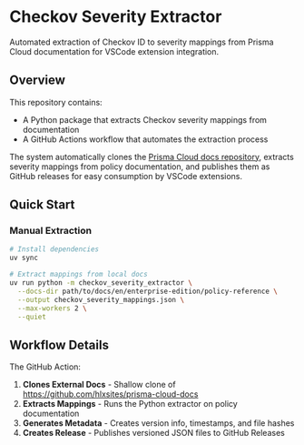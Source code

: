 # Checkov Severity Extractor

Automated extraction of Checkov ID to severity mappings from Prisma Cloud documentation for VSCode extension integration.

## Overview

This repository contains:

- A Python package that extracts Checkov severity mappings from documentation
- A GitHub Actions workflow that automates the extraction process

The system automatically clones the [Prisma Cloud docs repository](https://github.com/hlxsites/prisma-cloud-docs), extracts severity mappings from policy documentation, and publishes them as GitHub releases for easy consumption by VSCode extensions.

## Quick Start

### Manual Extraction

```bash
# Install dependencies
uv sync

# Extract mappings from local docs
uv run python -m checkov_severity_extractor \
  --docs-dir path/to/docs/en/enterprise-edition/policy-reference \
  --output checkov_severity_mappings.json \
  --max-workers 2 \
  --quiet
```

## Workflow Details

The GitHub Action:

1. **Clones External Docs** - Shallow clone of https://github.com/hlxsites/prisma-cloud-docs
2. **Extracts Mappings** - Runs the Python extractor on policy documentation
3. **Generates Metadata** - Creates version info, timestamps, and file hashes
4. **Creates Release** - Publishes versioned JSON files to GitHub Releases
